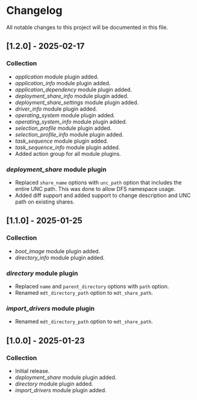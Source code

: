 # Changelog

All notable changes to this project will be documented in this file.

## [1.2.0] - 2025-02-17

### Collection

- *application* module plugin added.
- *application_info* module plugin added.
- *application_dependency* module plugin added.
- *deployment_share_info* module plugin added.
- *deployment_share_settings* module plugin added.
- *driver_info* module plugin added.
- *operating_system* module plugin added.
- *operating_system_info* module plugin added.
- *selection_profile* module plugin added.
- *selection_profile_info* module plugin added.
- *task_sequence* module plugin added.
- *task_sequence_info* module plugin added.
- Added action group for all module plugins.

### *deployment_share* module plugin

- Replaced `share_name` options with `unc_path` option that includes the entire UNC path.  This was done to allow DFS namespace usage.
- Added diff support and added support to change description and UNC path on existing shares.

## [1.1.0] - 2025-01-25

### Collection

- *boot_image* module plugin added.
- *directory_info* module plugin added.

### *directory* module plugin

- Replaced `name` and `parent_directory` options with `path` option.
- Renamed `mdt_directory_path` option to `mdt_share_path`.

### *import_drivers* module plugin

- Renamed `mdt_directory_path` option to `mdt_share_path`.

## [1.0.0] - 2025-01-23

### Collection

- Initial release.
- *deployment_share* module plugin added.
- *directory* module plugin added.
- *import_drivers* module plugin added.
